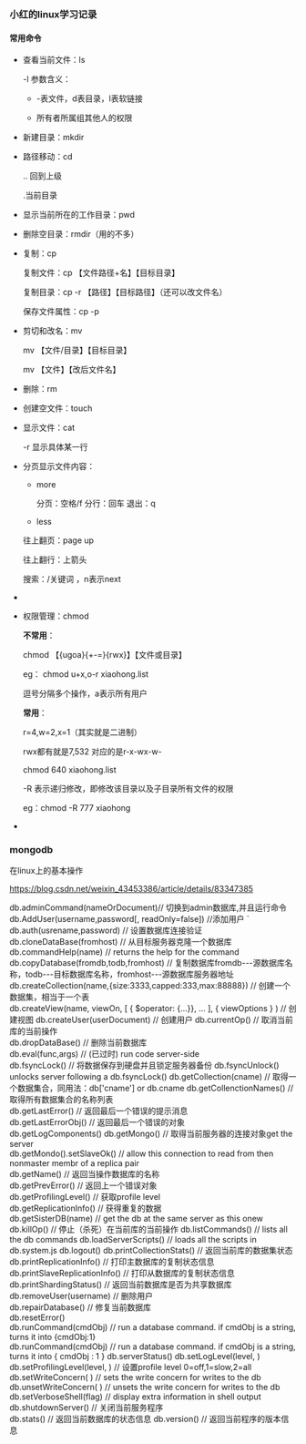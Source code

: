 ### 小红的linux学习记录

#### 常用命令

- 查看当前文件：ls 

  -l 参数含义：

  - -表文件，d表目录，l表软链接

  - 所有者所属组其他人的权限

- 新建目录：mkdir

- 路径移动：cd

  .. 回到上级

  .当前目录
  
- 显示当前所在的工作目录：pwd

- 删除空目录：rmdir（用的不多）

- 复制：cp

  复制文件：cp 【文件路径+名】【目标目录】

  复制目录：cp -r 【路径】【目标路径】（还可以改文件名）

  保存文件属性：cp -p

- 剪切和改名：mv

  mv 【文件/目录】【目标目录】

  mv 【文件】【改后文件名】

- 删除：rm

- 创建空文件：touch

- 显示文件：cat 

  -r 显示具体某一行

- 分页显示文件内容：

  - more
  
    分页：空格/f   分行：回车  退出：q 
  
  -  less
  
    往上翻页：page up 
  
    往上翻行：上箭头
  
    搜索：/关键词	，n表示next
  
- 


- 权限管理：chmod

  **不常用**：

  chmod 【{ugoa}{+-=}{rwx}】【文件或目录】

  eg： chmod u+x,o-r  xiaohong.list

  逗号分隔多个操作，a表示所有用户

  **常用**：

  r=4,w=2,x=1（其实就是二进制）

  rwx都有就是7,532 对应的是r-x-wx-w-

  chmod 640 xiaohong.list

  -R 表示递归修改，即修改该目录以及子目录所有文件的权限

  eg：chmod -R 777 xiaohong


- 

### mongodb

在linux上的基本操作

https://blog.csdn.net/weixin_43453386/article/details/83347385

db.adminCommand(nameOrDocument)// 切换到admin数据库,并且运行命令 
db.AddUser(username,password[, readOnly=false])  //添加用户   `
db.auth(usrename,password)     // 设置数据库连接验证  
db.cloneDataBase(fromhost)     // 从目标服务器克隆一个数据库  
db.commandHelp(name)           // returns the help for the command  
db.copyDatabase(fromdb,todb,fromhost)  // 复制数据库fromdb---源数据库名称，todb---目标数据库名称，fromhost---源数据库服务器地址  
db.createCollection(name,{size:3333,capped:333,max:88888})  // 创建一个数据集，相当于一个表  
db.createView(name, viewOn, [ { $operator: {...}}, ... ], { viewOptions } ) // 创建视图
db.createUser(userDocument)    // 创建用户
db.currentOp()                 // 取消当前库的当前操作  
db.dropDataBase()              // 删除当前数据库  
db.eval(func,args)             // (已过时) run code server-side  
db.fsyncLock()                 // 将数据保存到硬盘并且锁定服务器备份
db.fsyncUnlock() unlocks server following a db.fsyncLock()
db.getCollection(cname)        // 取得一个数据集合，同用法：db['cname'] or db.cname
db.getCollenctionNames()       // 取得所有数据集合的名称列表  
db.getLastError()              // 返回最后一个错误的提示消息  
db.getLastErrorObj()           // 返回最后一个错误的对象  
db.getLogComponents()
db.getMongo()                  // 取得当前服务器的连接对象get the server  
db.getMondo().setSlaveOk()     // allow this connection to read from then nonmaster membr of a replica pair  
db.getName()                   // 返回当操作数据库的名称  
db.getPrevError()              // 返回上一个错误对象  
db.getProfilingLevel()         // 获取profile level  
db.getReplicationInfo()        // 获得重复的数据  
db.getSisterDB(name)           // get the db at the same server as this onew  
db.killOp()                    // 停止（杀死）在当前库的当前操作 
db.listCommands()              // lists all the db commands
db.loadServerScripts()         // loads all the scripts in db.system.js
db.logout()
db.printCollectionStats()      // 返回当前库的数据集状态  
db.printReplicationInfo()      // 打印主数据库的复制状态信息  
db.printSlaveReplicationInfo() // 打印从数据库的复制状态信息  
db.printShardingStatus()       // 返回当前数据库是否为共享数据库  
db.removeUser(username)        // 删除用户  
db.repairDatabase()            // 修复当前数据库  
db.resetError()  
db.runCommand(cmdObj)          // run a database command. if cmdObj is a string, turns it into {cmdObj:1}  
db.runCommand(cmdObj)          // run a database command.  if cmdObj is a string, turns it into { cmdObj : 1 }
db.serverStatus()
db.setLogLevel(level, <component>)
db.setProfilingLevel(level, <slowms>)    // 设置profile level 0=off,1=slow,2=all 
db.setWriteConcern( <write concern doc> ) // sets the write concern for writes to the db
db.unsetWriteConcern( <write concern doc> ) // unsets the write concern for writes to the db
db.setVerboseShell(flag)       // display extra information in shell output
db.shutdownServer()            // 关闭当前服务程序  
db.stats()                     // 返回当前数据库的状态信息
db.version()                   // 返回当前程序的版本信息